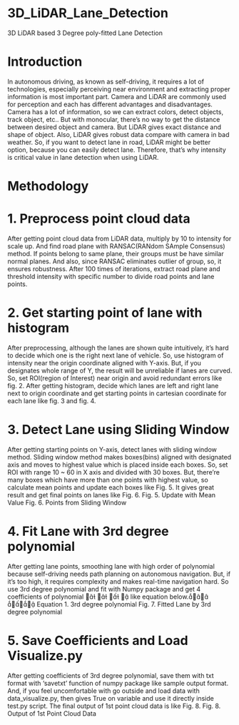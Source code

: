 # 3D_LiDAR_Lane_Detection

3D LiDAR based 3 Degree poly-fitted Lane Detection


# Introduction


In autonomous driving, as known as self-driving, it requires a lot of technologies, especially perceiving near environment and extracting proper information is most important part. Camera and LiDAR are commonly used for perception and each has different advantages and disadvantages. Camera has a lot of information, so we can extract colors, detect objects, track object, etc.. But with monocular, there’s no way to get the distance between desired object and camera. But LiDAR gives exact distance and shape of object. Also, LiDAR gives robust data compare with camera in bad weather. So, if you want to detect lane in road, LiDAR might be better option, because you can easily detect lane. Therefore, that’s why intensity is critical value in lane detection when using LiDAR.


# Methodology


# 1. Preprocess point cloud data
After getting point cloud data from LiDAR data, multiply by 10 to intensity for scale up. And find road plane with RANSAC(RANdom SAmple Consensus) method. If points belong to same plane, their groups must be have similar normal planes. And also, since RANSAC eliminates outlier of group, so, it ensures robustness. After 100 times of iterations, extract road plane and threshold intensity with specific number to divide road points and lane points.


# 2. Get starting point of lane with histogram
After preprocessing, although the lanes are shown quite intuitively, it’s hard to decide which one is the right next lane of vehicle. So, use histogram of intensity near the origin coordinate aligned with Y-axis. But, if you designates whole range of Y, the result will be unreliable if lanes are curved. So, set ROI(region of Interest) near origin and avoid redundant errors like fig. 2.
After getting histogram, decide which lanes are left and right lane next to origin coordinate and get starting points in cartesian coordinate for each lane like fig. 3 and fig. 4.


# 3. Detect Lane using Sliding Window
After getting starting points on Y-axis, detect lanes with sliding window method. Sliding window method makes boxes(bins) aligned with designated axis and moves to highest value which is placed inside each boxes. So, set ROI with range 10 ~ 60 in X axis and divided with 30 boxes. But, there’re many boxes which have more than one points with highest value, so calculate mean points and update each boxes like Fig. 5. It gives great result and get final points on lanes like Fig. 6.
Fig. 5. Update with Mean Value
Fig. 6. Points from Sliding Window 


# 4. Fit Lane with 3rd degree polynomial
After getting lane points, smoothing lane with high order of polynomial because self-driving needs path planning on autonomous navigation. But, if it’s too high, it requires complexity and makes real-time navigation hard. So use 3rd degree polynomial and fit with Numpy package and get 4 coefficients of polynomial    
like equation below. 
Equation 1. 3rd degree polynomial
Fig. 7. Fitted Lane by 3rd degree polynomial 


# 5. Save Coefficients and Load Visualize.py
After getting coefficients of 3rd degree polynomial, save them with txt format with ‘savetxt’ function of numpy package like sample output format.
And, if you feel uncomfortable with go outside and load data with data_visualize.py, then gives True on variable and use it directly inside test.py script.
The final output of 1st point cloud data is like Fig. 8.
Fig. 8. Output of 1st Point Cloud Data
